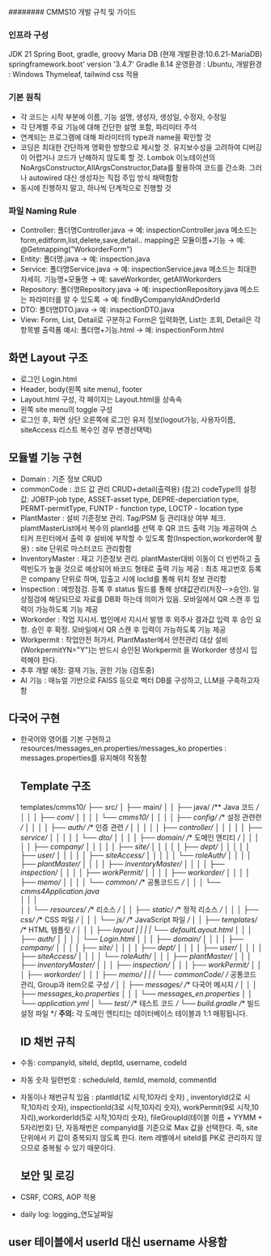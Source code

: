 ######## CMMS10 개발 규칙 및 가이드

### 인프라 구성

JDK 21
Spring Boot, gradle, groovy
Maria DB (현재 개발환경:10.6.21-MariaDB)
springframework.boot' version '3.4.7'
Gradle 8.14
운영환경 : Ubuntu, 개발환경 : Windows
Thymeleaf, tailwind css 적용

### 기본 원칙

* 각 코드는 시작 부분에 이름, 기능 설명, 생성자, 생성일, 수정자, 수정일
* 각 단계별 주요 기능에 대해 간단한 설명 포함, 파리미터 주석 
* 연계되는 프로그램에 대해 파라미터의 type과 name을 확인할 것
* 코딩은 최대한 간단하게 명확한 방향으로 제시할 것. 유지보수성을 고려하여 디버깅이 어렵거나 코드가 난해하지 않도록 할 것. Lombok 이노테이션의 NoArgsConstructor,AllArgsConstructor,Data를 활용하여 코드를 간소화. 그러나 autowired 대신 생성자는 직접 주입 방식 채택함함
* 동시에 진행하지 말고, 하나씩 단계적으로 진행할 것 

### 파일 Naming Rule

* Controller: 폴더명Controller.java → 예: inspectionController.java
              메소드는 form,editform,list,delete,save,detail..
              mapping은 모듈이름+기능 → 예: @Getmapping("WorkorderForm")
* Entity: 폴더명.java → 예: inspection.java
* Service: 폴더명Service.java → 예: inspectionService.java
           메소드는 최대한 자세히. 기능명+모듈명 → 예: saveWorkorder, getAllWorkorders
* Repository: 폴더명Repository.java → 예: inspectionRepository.java
              메소드는 파라미터를 알 수 있도록 → 예: findByCompanyIdAndOrderId
* DTO: 폴더명DTO.java → 예: inspectionDTO.java
* View: Form, List, Detail로 구분하고 Form은 입력화면, List는 조회, Detail은 각 항목별 출력폼
  예시: 폴더명+기능.html → 예: inspectionForm.html

## 화면 Layout 구조

* 로그인 Login.html
* Header, body(왼쪽 site menu), footer
* Layout.html 구성, 각 페이지는 Layout.html을 상속속
* 왼쪽 site menu의 toggle 구성
* 로그인 후, 화면 상단 오른쪽에 로그인 유저 정보(logout가능, 사용자이름, siteAccess 리스트 복수인 경우 변경선택택)

## 모듈별 기능 구현

* Domain : 기준 정보 CRUD 
* commonCode : 코드 값 관리 CRUD+detail(출력용)
  (참고) codeType의 설정값: JOBTP-job type, ASSET-asset type, DEPRE-deperciation type, PERMT-permitType, FUNTP - function type, LOCTP - location type
* PlantMaster : 설비 기준정보 관리. Tag/PSM 등 관리대상 여부 체크. plamtMasterList에서 복수의 plantId를 선택 후 QR 코드 출력 기능 제공하여 스티커 프린터에서 출력 후 설비에 부착할 수 있도록 함(Inspection,workorder에 활용)
              : site 단위로 마스터코드 관리함함
* InventoryMaster : 재고 기준정보 관리. plantMaster대비 이동이 더 빈번하고 출력빈도가 높을 것으로 예상되어 바코드 형태로 출력 기능 제공 
                  : 최초 재고번호 등록은 company 단위로 하며, 입출고 시에 locId를 통해 위치 정보 관리함 
* Inspection : 예방점검. 등록 후 status 필드를 통해 상태값관리(저장-->승인). 일상점검에 해당되므로 자료를 DB화 하는데 의미가 있음. 모바일에서 QR 스캔 후 입력이 가능하도록 기능 제공 
* Workorder : 작업 지시서. 법인에서 지시서 발행 후 외주사 결과값 입력 후 승인 요청. 승인 후 확정. 모바일에서 QR 스캔 후 입력이 가능하도록 기능 제공 
* Workpermit : 작업안전 허가서. PlantMaster에서 안전관리 대상 설비(WorkpermitYN="Y")는 반드시 승인된 Workpermit 을 Workorder 생성시 입력해야 한다. 
* 추후 개발 예정: 결재 기능, 권한 기능
  (검토중) 
* AI 기능 : 매뉴얼 기반으로 FAISS 등으로 벡터 DB를 구성하고, LLM을 구축하고자 함 

## 다국어 구현

* 한국어와 영어를 기본 구현하고 resources/messages\_en.properties/messages\_ko.properties : messages.properties를 유지해야 작동함 

  ## Template 구조

  templates/cmms10/
  ├── src/
  │   ├── main/
  │   │   ├── java/           /\*\* Java 코드 */
  │   │   │   ├── com/
  │   │   │   │   └── cmms10/
  │   │   │   │       ├── config/         /*\* 설정 관련련 */
  │   │   │   │       ├── auth/           /*\* 인증 관련 */
  │   │   │   │       │   ├── controller/
  │   │   │   │       │   ├── service/
  │   │   │   │       │   └── dto/
  │   │   │   │       ├── domain/         /*\* 도메인 엔티티 */
  │   │   │   │       │   ├── company/
  │   │   │   │       │   ├── site/
  │   │   │   │       │   ├── dept/
  │   │   │   │       │   ├── user/
  │   │   │   │       │   ├── siteAccess/
  │   │   │   │       │   └── roleAuth/
  │   │   │   │       ├── plantMaster/
  │   │   │   │       ├── inventoryMaster/
  │   │   │   │       ├── inspection/
  │   │   │   │       ├── workPermit/
  │   │   │   │       ├── workorder/
  │   │   │   │       ├── memo/
  │   │   │   │       └── common/     /*\* 공통코드드 */
  │   │   │   └──   cmms4Application.java  
  │   │   │  
  │   │   └── resources/           /*\* 리소스 */
  │   │       ├── static/          /*\* 정적 리소스 */
  │   │       │   ├── css/         /*\* CSS 파일 */
  │   │       │   └── js/          /*\* JavaScript 파일 */
  │   │       ├── templates/       /*\* HTML 템플릿 */
  │   │       │   ├── layout
  |   |       |   |   └── defaultLayout.html
  │   │       │   ├── auth/
  │   │       │   │   └── Login.html
  │   │       │   ├── domain/
  │   │       │   │   ├── company/
  │   │       │   │   ├── site/
  │   │       │   │   ├── dept/
  │   │       │   │   ├── user/
  │   │       │   │   ├── siteAccess/
  │   │       │   │   └── roleAuth/
  │   │       │   ├── plantMaster/
  │   │       │   ├── inventoryMaster/
  │   │       │   ├── inspection/
  │   │       │   ├── workPermit/
  │   │       │   ├── workorder/
  │   │       │   ├── memo/
  |   |       |   └── commonCode/ /* 공통코드 관리, Group과 item으로 구성 */
  │   │       ├── messages/       /*\* 다국어 메시지 */
  │   │       │   ├── messages_ko.properties
  │   │       │   └── messages_en.properties
  │   │       └── application.yml
  │   └── test/            /*\* 테스트 코드 */
  └── build.gradle         /*\* 빌드 설정 파일 \*/
  **주의:** 각 도메인 엔티티는 데이터베이스 테이블과 1:1 매핑됩니다.

  ## ID 채번 규칙

* 수동: companyId, siteId, deptId, username, codeId
* 자동 숫자 일련번호 : scheduleId, itemId, memoId, commentId
* 자동이나 채번규칙 있음 : 
  plantId(1로 시작,10자리 숫자)  , inventoryId(2로 시작,10자리 숫자), inspectionId(3로 시작,10자리 숫자), workPermit(9로 시작,10자리),workorderId(5로 시작,10자리 숫자), fileGroupId(테이블 이름 + YYMM + 5자리번호)
  단, 자동채번은 companyId를 기준으로 Max 값을 선택한다. 즉, site 단위에서 키 값이 중복되지 않도록 한다. item 레벨에서 siteId를 PK로 관리하지 않으므로 중복될 수 있기 때문이다. 

  ## 보안 및 로깅

* CSRF, CORS, AOP 적용
* daily log: logging\_연도날짜일

## user 테이블에서 userId 대신 username 사용함

